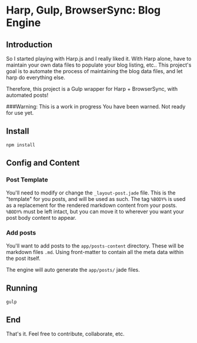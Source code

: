 # Harp, Gulp, BrowserSync: Blog Engine

## Introduction

So I started playing with Harp.js and I really liked it. With Harp alone, have to maintain your own data files to populate your blog listing, etc.. This project's goal is to automate the process of maintaining the blog data files, and let harp do everything else. 

Therefore, this project is a Gulp wrapper for Harp + BrowserSync, with automated posts!

###Warning: This is a work in progress
You have been warned. Not ready for use yet.

## Install

`npm install`

## Config and Content

### Post Template

You'll need to modify or change the `_layout-post.jade` file. This is the "template" for you posts, and will be used as such. The tag `%BODY%` is used as a replacement for the rendered markdown content from your posts. `%BODY%` must be left intact, but you can move it to wherever you want your post body content to appear.

### Add posts 

You'll want to add posts to the `app/posts-content` directory. 
These will be markdown files `.md`. Using front-matter to contain all the meta data within the post itself.

The engine will auto generate the `app/posts/` jade files. 

## Running

`gulp`

## End 

That's it. Feel free to contribute, collaborate, etc.
